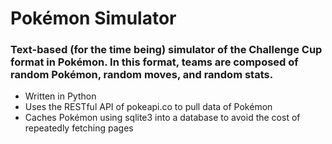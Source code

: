 <h1> Pokémon Simulator </h1>
<h3> Text-based (for the time being) simulator of the Challenge Cup format in Pokémon. In this format, teams are composed of random Pokémon, random moves, and random stats. </h3>
<ul>
<li> Written in Python
<li> Uses the RESTful API of pokeapi.co to pull data of Pokémon </li>
<li> Caches Pokémon using sqlite3 into a database to avoid the cost of repeatedly fetching pages </li>
</ul>
